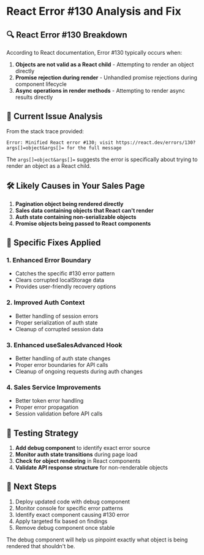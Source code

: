 # React Error #130 Analysis and Fix

## 🔍 React Error #130 Breakdown

According to React documentation, Error #130 typically occurs when:
1. **Objects are not valid as a React child** - Attempting to render an object directly
2. **Promise rejection during render** - Unhandled promise rejections during component lifecycle
3. **Async operations in render methods** - Attempting to render async results directly

## 🎯 Current Issue Analysis

From the stack trace provided:
```
Error: Minified React error #130; visit https://react.dev/errors/130?args[]=object&args[]= for the full message
```

The `args[]=object&args[]=` suggests the error is specifically about trying to render an object as a React child.

## 🛠️ Likely Causes in Your Sales Page

1. **Pagination object being rendered directly**
2. **Sales data containing objects that React can't render**
3. **Auth state containing non-serializable objects**
4. **Promise objects being passed to React components**

## 🔧 Specific Fixes Applied

### 1. Enhanced Error Boundary
- Catches the specific #130 error pattern
- Clears corrupted localStorage data
- Provides user-friendly recovery options

### 2. Improved Auth Context
- Better handling of session errors
- Proper serialization of auth state
- Cleanup of corrupted session data

### 3. Enhanced useSalesAdvanced Hook
- Better handling of auth state changes
- Proper error boundaries for API calls
- Cleanup of ongoing requests during auth changes

### 4. Sales Service Improvements
- Better token error handling
- Proper error propagation
- Session validation before API calls

## 🧪 Testing Strategy

1. **Add debug component** to identify exact error source
2. **Monitor auth state transitions** during page load
3. **Check for object rendering** in React components
4. **Validate API response structure** for non-renderable objects

## 🎯 Next Steps

1. Deploy updated code with debug component
2. Monitor console for specific error patterns
3. Identify exact component causing #130 error
4. Apply targeted fix based on findings
5. Remove debug component once stable

The debug component will help us pinpoint exactly what object is being rendered that shouldn't be.
